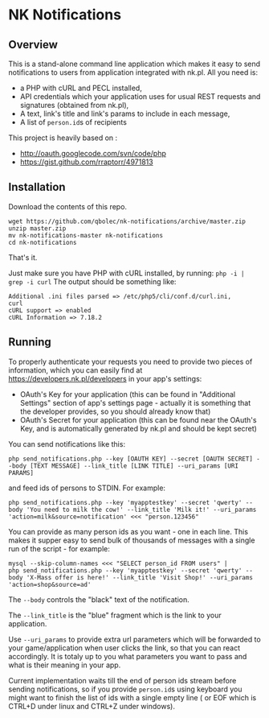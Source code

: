 NK Notifications
================

Overview
--------
This is a stand-alone command line application which makes it easy to send notifications to users from application integrated with nk.pl.
All you need is:
* a PHP with cURL and PECL installed, 
* API credentials which your application uses for usual REST requests and signatures (obtained from nk.pl),
* A text, link's title and link's params to include in each message,
* A list of `person.id`s of recipients


This project is heavily based on :
* http://oauth.googlecode.com/svn/code/php
* https://gist.github.com/rraptorr/4971813

Installation
------------
Download the contents of this repo. 
```
wget https://github.com/qbolec/nk-notifications/archive/master.zip
unzip master.zip
mv nk-notifications-master nk-notifications
cd nk-notifications
```
That's it.

Just make sure you have PHP with cURL installed, by running:
`php -i | grep -i curl`
The output should be something like:
```
Additional .ini files parsed => /etc/php5/cli/conf.d/curl.ini,
curl
cURL support => enabled
cURL Information => 7.18.2
```

Running
-------
To properly authenticate your requests you need to provide two pieces of information,
which you can easily find at https://developers.nk.pl/developers in your app's settings:

* OAuth's Key for your application (this can be found in "Additional Settings" section of app's settings page - actually it is something that the developer provides, so you should already know that)
* OAuth's Secret for your application (this can be found near the OAuth's Key, and is automatically generated by nk.pl and should be kept secret) 

You can send notifications like this:
```
php send_notifications.php --key [OAUTH KEY] --secret [OAUTH SECRET] --body [TEXT MESSAGE] --link_title [LINK TITLE] --uri_params [URI PARAMS]
```
and feed ids of persons to STDIN. For example:
```
php send_notifications.php --key 'myapptestkey' --secret 'qwerty' --body 'You need to milk the cow!' --link_title 'Milk it!' --uri_params 'action=milk&source=notification' <<< "person.123456"
```

You can provide as many person ids as you want - one in each line. This makes it supper easy to send bulk of thousands of messages with a single run of the script - for example:
```
mysql --skip-column-names <<< "SELECT person_id FROM users" | 
php send_notifications.php --key 'myapptestkey' --secret 'qwerty' --body 'X-Mass offer is here!' --link_title 'Visit Shop!' --uri_params 'action=shop&source=ad'
```

The `--body` controls the "black" text of the notification. 

The `--link_title` is the "blue" fragment which is the link to your application. 

Use `--uri_params` to provide extra url parameters which will be forwarded to your game/application when user clicks the link, so that you can react accordingly. It is totaly up to you what parameters you want to pass and what is their meaning in your app.

Current implementation waits till the end of person ids stream before sending notifications, so if you provide `person.id`s using keyboard you might want to finish the list of ids with a single empty line ( or EOF which is CTRL+D under linux and CTRL+Z under windows).
